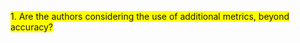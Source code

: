 <span style="background-color: #FFFF00">1. Are the authors considering the use of additional metrics, beyond accuracy?</span>
